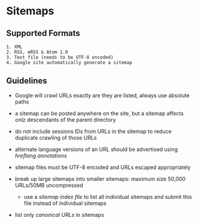 # Sitemaps

## Supported Formats

    1. XML
    2. RSS, mRSS & Atom 1.0
    3. Text file (needs to be UTF-8 encoded)
    4. Google site automatically generate a sitemap

## Guidelines

- Google will crawl URLs exactly are they are listed, always use absolute paths

- a sitemap can be posted anywhere on the site, but a sitemap affects onlz descendants of the parent directory

- do not include sessions IDs from URLs in the sitemap to reduce duplicate crawling of those URLs

- alternate language versions of an URL should be advertised using *hreflang annotations*

- sitemap files must be UTF-8 encoded and URLs escaped appropriately

- break up large sitemaps into smaller sitemaps: maximum size 50,000 URLs/50MB uncompressed
  - use a *sitemap index file* to list all individual sitemaps and submit this file instead of individual sitemaps

- list only *canonical URLs* in sitemaps
